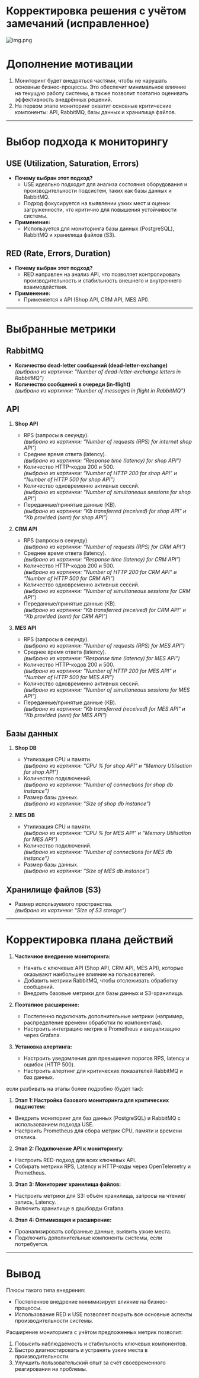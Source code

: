 # Корректировка решения с учётом замечаний (исправленное)

![img.png](img.png)

# Дополнение мотивации

1. Мониторинг будет внедряться частями, чтобы не нарушать основные бизнес-процессы. Это обеспечит минимальное влияние на текущую работу системы, а также позволит поэтапно оценивать эффективность внедрённых решений.
2. На первом этапе мониторинг охватит основные критические компоненты: API, RabbitMQ, базы данных и хранилище файлов.

---

# Выбор подхода к мониторингу

## USE (Utilization, Saturation, Errors)
- **Почему выбран этот подход?**
    - USE идеально подходит для анализа состояния оборудования и производительности подсистем, таких как базы данных и RabbitMQ.
    - Подход фокусируется на выявлении узких мест и оценки загруженности, что критично для повышения устойчивости системы.
- **Применение:**
    - Используется для мониторинга базы данных (PostgreSQL), RabbitMQ и хранилища файлов (S3).

## RED (Rate, Errors, Duration)
- **Почему выбран этот подход?**
    - RED направлен на анализ API, что позволяет контролировать производительность и стабильность внешнего и внутреннего взаимодействия.
- **Применение:**
    - Применяется к API (Shop API, CRM API, MES API).

---

# Выбранные метрики

## RabbitMQ
- **Количество dead-letter сообщений (dead-letter-exchange)**  
  *(выбрано из картинки: “Number of dead-letter-exchange letters in RabbitMQ”)*
- **Количество сообщений в очереди (in-flight)**  
  *(выбрано из картинки: “Number of messages in flight in RabbitMQ”)*

## API
1. **Shop API**
    - RPS (запросы в секунду).  
      *(выбрано из картинки: “Number of requests (RPS) for internet shop API”)*
    - Среднее время ответа (latency).  
      *(выбрано из картинки: “Response time (latency) for shop API”)*
    - Количество HTTP-кодов 200 и 500.  
      *(выбрано из картинки: “Number of HTTP 200 for shop API” и “Number of HTTP 500 for shop API”)*
    - Количество одновременно активных сессий.  
      *(выбрано из картинки: “Number of simultaneous sessions for shop API”)*
    - Переданные/принятые данные (KB).  
      *(выбрано из картинки: “Kb transferred (received) for shop API” и “Kb provided (sent) for shop API”)*

2. **CRM API**
    - RPS (запросы в секунду).  
      *(выбрано из картинки: “Number of requests (RPS) for CRM API”)*
    - Среднее время ответа (latency).  
      *(выбрано из картинки: “Response time (latency) for CRM API”)*
    - Количество HTTP-кодов 200 и 500.  
      *(выбрано из картинки: “Number of HTTP 200 for CRM API” и “Number of HTTP 500 for CRM API”)*
    - Количество одновременно активных сессий.  
      *(выбрано из картинки: “Number of simultaneous sessions for CRM API”)*
    - Переданные/принятые данные (KB).  
      *(выбрано из картинки: “Kb transferred (received) for CRM API” и “Kb provided (sent) for CRM API”)*

3. **MES API**
    - RPS (запросы в секунду).  
      *(выбрано из картинки: “Number of requests (RPS) for MES API”)*
    - Среднее время ответа (latency).  
      *(выбрано из картинки: “Response time (latency) for MES API”)*
    - Количество HTTP-кодов 200 и 500.  
      *(выбрано из картинки: “Number of HTTP 200 for MES API” и “Number of HTTP 500 for MES API”)*
    - Количество одновременно активных сессий.  
      *(выбрано из картинки: “Number of simultaneous sessions for MES API”)*
    - Переданные/принятые данные (KB).  
      *(выбрано из картинки: “Kb transferred (received) for MES API” и “Kb provided (sent) for MES API”)*

## Базы данных
1. **Shop DB**
    - Утилизация CPU и памяти.  
      *(выбрано из картинки: “CPU % for shop API” и “Memory Utilisation for shop API”)*
    - Количество подключений.  
      *(выбрано из картинки: “Number of connections for shop db instance”)*
    - Размер базы данных.  
      *(выбрано из картинки: “Size of shop db instance”)*

2. **MES DB**
    - Утилизация CPU и памяти.  
      *(выбрано из картинки: “CPU % for MES API” и “Memory Utilisation for MES API”)*
    - Количество подключений.  
      *(выбрано из картинки: “Number of connections for MES db instance”)*
    - Размер базы данных.  
      *(выбрано из картинки: “Size of MES db instance”)*

## Хранилище файлов (S3)
- Размер используемого пространства.  
  *(выбрано из картинки: “Size of S3 storage”)*

---

# Корректировка плана действий

1. **Частичное внедрение мониторинга:**
    - Начать с ключевых API (Shop API, CRM API, MES API), которые оказывают наибольшее влияние на пользователей.
    - Добавить метрики RabbitMQ, чтобы отслеживать обработку сообщений.
    - Внедрить базовые метрики для базы данных и S3-хранилища.

2. **Поэтапное расширение:**
    - Постепенно подключать дополнительные метрики (например, распределение времени обработки по компонентам).
    - Настроить интеграцию метрик в Prometheus и визуализацию через Grafana.

3. **Установка алертинга:**
    - Настроить уведомления для превышения порогов RPS, latency и ошибок (HTTP 500).
    - Настроить алертинг для критических показателей RabbitMQ и баз данных.

если разбивать на этапы более подробно (будет так):

1. **Этап 1: Настройка базового мониторинга для критических подсистем:**
- Внедрить мониторинг для баз данных (PostgreSQL) и RabbitMQ с использованием подхода USE.
- Настроить Prometheus для сбора метрик CPU, памяти и времени отклика.

2. **Этап 2: Подключение API к мониторингу:**
- Настроить RED-подход для всех ключевых API.
- Собирать метрики RPS, Latency и HTTP-коды через OpenTelemetry и Prometheus.

3. **Этап 3: Мониторинг хранилища файлов:**
- Настроить метрики для S3: объём хранилища, запросы на чтение/запись, Latency.
- Включить хранилище в дашборды Grafana.

4. **Этап 4: Оптимизация и расширение:**
- Проанализировать собранные данные, выявить узкие места.
- Подключить дополнительные компоненты системы, если потребуется.

---

# Вывод

Плюсы такого типа внедрения:

- Постепенное внедрение минимизирует влияние на бизнес-процессы.
- Использование RED и USE позволяет покрыть все основные аспекты производительности системы.

Расширение мониторинга с учётом предложенных метрик позволит:
1. Повысить наблюдаемость и стабильность ключевых компонентов.
2. Быстро диагностировать и устранять узкие места в производительности.
3. Улучшить пользовательский опыт за счёт своевременного реагирования на проблемы.
